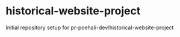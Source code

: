 # historical-website-project

Initial repository setup for pr-poehali-dev/historical-website-project